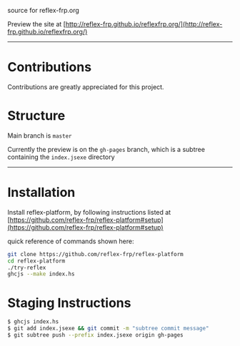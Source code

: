 
source for reflex-frp.org



Preview the site at [http://reflex-frp.github.io/reflexfrp.org/](http://reflex-frp.github.io/reflexfrp.org/)

---

# Contributions

Contributions are greatly appreciated for this project. 

# Structure

Main branch is `master`

Currently the preview is on the `gh-pages` branch, which is a subtree containing the `index.jsexe` directory


---

# Installation

Install reflex-platform, by following instructions listed at [https://github.com/reflex-frp/reflex-platform#setup](https://github.com/reflex-frp/reflex-platform#setup)

quick reference of commands shown here:

```sh
git clone https://github.com/reflex-frp/reflex-platform
cd reflex-platform
./try-reflex
ghcjs --make index.hs
```

# Staging Instructions

```sh
$ ghcjs index.hs
$ git add index.jsexe && git commit -m "subtree commit message"
$ git subtree push --prefix index.jsexe origin gh-pages
```
